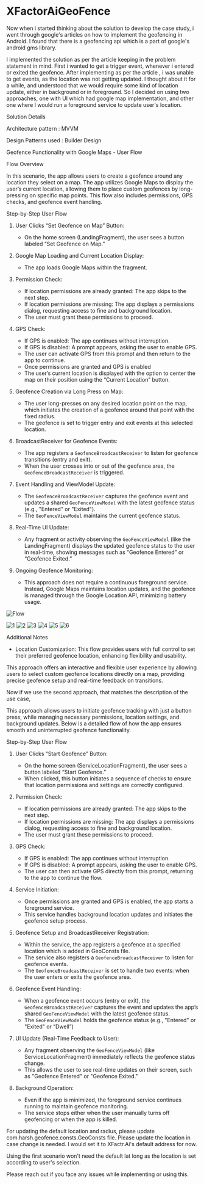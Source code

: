 # XFactorAiGeoFence


Now when i started thinking about the solution to develop the case study, i went through google's articles on how to implement the
geofencing in Android. I found that there is a geofencing api which is a part of google's android gms library.

I implemented the solution as per the article keeping in the problem statement in mind. First i wanted to get a trigger event,
whenever i entered or exited the geofence. After implementing as per the article , i was unable to get events, 
as the location was not getting updated. I thought about it for a while, and understood that we would require some kind of location update,
either in background or in foreground. So I decided on using two approaches, one with UI which had google map implementation,
and other one where I would run a foreground service to update user's location. 

Solution Details

Architecture pattern : MVVM

Design Patterns used : Builder Design

Geofence Functionality with Google Maps - User Flow

Flow Overview

In this scenario, the app allows users to create a geofence around any location they select on a map. The app utilizes Google Maps to display the user’s current location, allowing them to place custom geofences by long-pressing on specific map points. This flow also includes permissions, GPS checks, and geofence event handling.


Step-by-Step User Flow

1. User Clicks “Set Geofence on Map” Button:
    - On the home screen (LandingFragment), the user sees a button labeled “Set Geofence on Map.”

2. Google Map Loading and Current Location Display:
    - The app loads Google Maps within the fragment.

3. Permission Check:
    - If location permissions are already granted: The app skips to the next step.
    - If location permissions are missing: The app displays a permissions dialog, requesting access to fine and background location.
    - The user must grant these permissions to proceed.

4. GPS Check:
    - If GPS is enabled: The app continues without interruption.
    - If GPS is disabled: A prompt appears, asking the user to enable GPS.
    - The user can activate GPS from this prompt and then return to the app to continue.
    - Once permissions are granted and GPS is enabled
    - The user’s current location is displayed with the option to center the map on their position using the “Current Location” button.
5. Geofence Creation via Long Press on Map:
    - The user long-presses on any desired location point on the map, which initiates the creation of a geofence around that point with the fixed radius.
    - The geofence is set to trigger entry and exit events at this selected location.

6. BroadcastReceiver for Geofence Events:
    - The app registers a `GeofenceBroadcastReceiver` to listen for geofence transitions (entry and exit).
    - When the user crosses into or out of the geofence area, the `GeofenceBroadcastReceiver` is triggered.

7. Event Handling and ViewModel Update:
    - The `GeofenceBroadcastReceiver` captures the geofence event and updates a shared `GeoFenceViewModel` with the latest geofence status (e.g., "Entered" or "Exited").
    - The `GeoFenceViewModel` maintains the current geofence status.

8. Real-Time UI Update:
    - Any fragment or activity observing the `GeoFenceViewModel` (like the LandingFragment) displays the updated geofence status to the user in real-time, showing messages such as “Geofence Entered” or “Geofence Exited.”

9. Ongoing Geofence Monitoring:
    - This approach does not require a continuous foreground service. Instead, Google Maps maintains location updates, and the geofence is managed through the Google Location API, minimizing battery usage.

![Flow](https://github.com/harshagrawal6763/XFactorAiGeoFence/blob/main/gmap/GoogleMapsFlow.png)

![1](https://github.com/harshagrawal6763/XFactorAiGeoFence/blob/main/gmap/11.jpeg) ![2](https://github.com/harshagrawal6763/XFactorAiGeoFence/blob/main/gmap/12.jpeg) ![3](https://github.com/harshagrawal6763/XFactorAiGeoFence/blob/main/gmap/13.jpeg) ![4](https://github.com/harshagrawal6763/XFactorAiGeoFence/blob/main/gmap/14.jpeg) ![5](https://github.com/harshagrawal6763/XFactorAiGeoFence/blob/main/gmap/15.jpeg) ![6](https://github.com/harshagrawal6763/XFactorAiGeoFence/blob/main/gmap/16.jpeg)


Additional Notes
- Location Customization: This flow provides users with full control to set their preferred geofence location, enhancing flexibility and usability.

This approach offers an interactive and flexible user experience by allowing users to select custom geofence locations directly on a map, providing precise geofence setup and real-time feedback on transitions.


Now if we use the second approach, that matches the description of the use case,

This approach allows users to initiate geofence tracking with just a button press, while managing necessary permissions, location settings, and background updates. Below is a detailed flow of how the app ensures smooth and uninterrupted geofence functionality.


Step-by-Step User Flow
1. User Clicks “Start Geofence” Button:
    - On the home screen (ServiceLocationFragment), the user sees a button labeled “Start Geofence.”
    - When clicked, this button initiates a sequence of checks to ensure that location permissions and settings are correctly configured.

2. Permission Check:
    - If location permissions are already granted: The app skips to the next step.
    - If location permissions are missing: The app displays a permissions dialog, requesting access to fine and background location.
    - The user must grant these permissions to proceed.

3. GPS Check:
    - If GPS is enabled: The app continues without interruption.
    - If GPS is disabled: A prompt appears, asking the user to enable GPS.
    - The user can then activate GPS directly from this prompt, returning to the app to continue the flow.

4. Service Initiation:
    - Once permissions are granted and GPS is enabled, the app starts a foreground service.
    - This service handles background location updates and initiates the geofence setup process.

5. Geofence Setup and BroadcastReceiver Registration:
    - Within the service, the app registers a geofence at a specified location which is added in GeoConsts file.
    - The service also registers a `GeofenceBroadcastReceiver` to listen for geofence events.
    - The `GeofenceBroadcastReceiver` is set to handle two events: when the user enters or exits the geofence area.

6. Geofence Event Handling:
    - When a geofence event occurs (entry or exit), the `GeofenceBroadcastReceiver` captures the event and updates the app’s shared `GeoFenceViewModel` with the latest geofence status.
    - The `GeoFenceViewModel` holds the geofence status (e.g., "Entered" or "Exited" or “Dwell”)

7. UI Update (Real-Time Feedback to User):
    - Any fragment observing the `GeoFenceViewModel` (like ServiceLocationFragment) immediately reflects the geofence status change.
    - This allows the user to see real-time updates on their screen, such as "Geofence Entered" or "Geofence Exited."

8. Background Operation:
    - Even if the app is minimized, the foreground service continues running to maintain geofence monitoring.
    - The service stops either when the user manually turns off geofencing or when the app is killed.


For updating the default location and radius, please update com.harsh.geofence.consts.GeoConsts file. 
Please update the location in case change is needed. I would set it to XFactr.Ai's default address for now.

Using the first scenario won't need the default lat long as the location is set according to user's selection.

Please reach out if you face any issues while implementing or using this.

